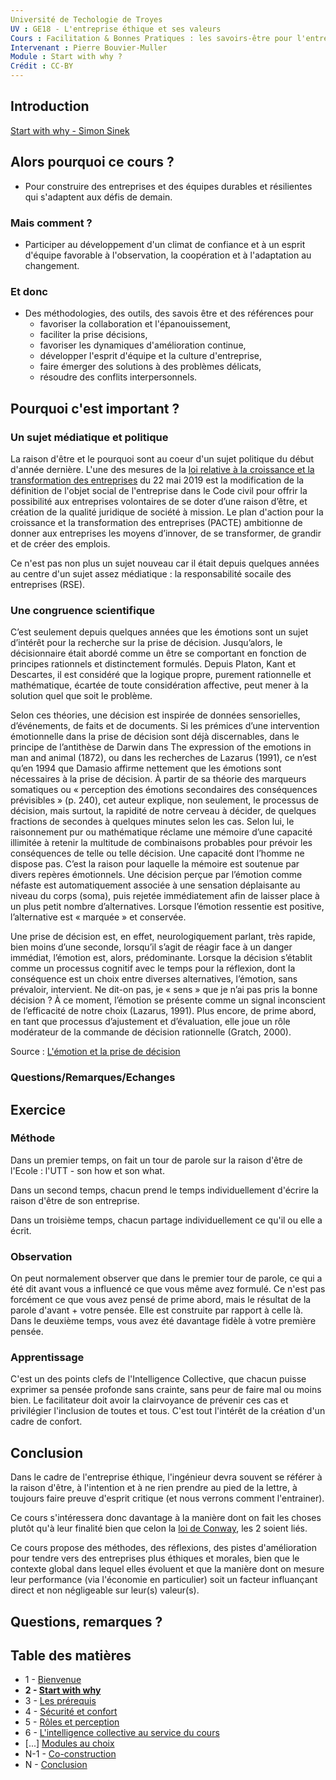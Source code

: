 ```yaml
---
Université de Techologie de Troyes
UV : GE18 - L'entreprise éthique et ses valeurs
Cours : Facilitation & Bonnes Pratiques : les savoirs-être pour l'entreprise de demain
Intervenant : Pierre Bouvier-Muller
Module : Start with why ?
Crédit : CC-BY
---
```


## Introduction
[Start with why - Simon Sinek](https://www.youtube.com/watch?v=IPYeCltXpxw)

## Alors pourquoi ce cours ?
- Pour construire des entreprises et des équipes durables et résilientes qui s'adaptent aux défis de demain.
### Mais comment ?
- Participer au développement d'un climat de confiance et à un esprit d'équipe favorable à l'observation, la coopération et à l'adaptation au changement.
### Et donc
- Des méthodologies, des outils, des savois être et des références pour
  - favoriser la collaboration et l'épanouissement,
  - faciliter la prise décisions,
  - favoriser les dynamiques d'amélioration continue,
  - développer l'esprit d'équipe et la culture d'entreprise,
  - faire émerger des solutions à des problèmes délicats,
  - résoudre des conflits interpersonnels.

## Pourquoi c'est important ?

### Un sujet médiatique et politique
La raison d'être et le pourquoi sont au coeur d'un sujet politique du début d'année dernière. L'une des mesures de la [loi relative à la croissance et la transformation des entreprises](https://fr.wikipedia.org/wiki/Loi_relative_%C3%A0_la_croissance_et_la_transformation_des_entreprises) du 22 mai 2019 est la modification de la définition de l'objet social de l'entreprise dans le Code civil pour offrir la possibilité aux entreprises volontaires de se doter d’une raison d’être, et création de la qualité juridique de société à mission.
Le plan d'action pour la croissance et la transformation des entreprises (PACTE) ambitionne de donner aux entreprises les moyens d’innover, de se transformer, de grandir et de créer des emplois.

Ce n'est pas non plus un sujet nouveau car il était depuis quelques années au centre d'un sujet assez médiatique : la responsabilité socaile des entreprises (RSE).

### Une congruence scientifique

C’est seulement depuis quelques années que les émotions sont un sujet d’intérêt
pour la recherche sur la prise de décision. Jusqu’alors, le décisionnaire était
abordé comme un être se comportant en fonction de principes rationnels et
distinctement formulés. Depuis Platon, Kant et Descartes, il est considéré que
la logique propre, purement rationnelle et mathématique, écartée de toute considération
affective, peut mener à la solution quel que soit le problème.

Selon ces théories, une décision est inspirée de données sensorielles,
d’événements, de faits et de documents. Si les prémices d’une intervention
émotionnelle dans la prise de décision sont déjà discernables, dans le principe
de l’antithèse de Darwin dans The expression of the emotions in man and animal
(1872), ou dans les recherches de Lazarus (1991), ce n’est qu’en 1994 que
Damasio affirme nettement que les émotions sont nécessaires à la prise de décision.
À partir de sa théorie des marqueurs somatiques ou « perception des émotions
secondaires des conséquences prévisibles » (p. 240), cet auteur explique,
non seulement, le processus de décision, mais surtout, la rapidité de notre
cerveau à décider, de quelques fractions de secondes à quelques minutes selon
les cas. Selon lui, le raisonnement pur ou mathématique réclame une mémoire
d’une capacité illimitée à retenir la multitude de combinaisons probables
pour prévoir les conséquences de telle ou telle décision. Une capacité dont
l’homme ne dispose pas. C’est la raison pour laquelle la mémoire est soutenue
par divers repères émotionnels. Une décision perçue par l’émotion comme néfaste
est automatiquement associée à une sensation déplaisante au niveau du corps
(soma), puis rejetée immédiatement afin de laisser place à un plus petit nombre
d’alternatives. Lorsque l’émotion ressentie est positive, l’alternative est
« marquée » et conservée.

Une prise de décision est, en effet, neurologiquement parlant, très rapide,
bien moins d’une seconde, lorsqu’il s’agit de réagir face à un danger immédiat,
l’émotion est, alors, prédominante. Lorsque la décision s’établit comme un
processus cognitif avec le temps pour la réflexion, dont la conséquence est un
choix entre diverses alternatives, l’émotion, sans prévaloir, intervient.
Ne dit-on pas, je « sens » que je n’ai pas pris la bonne décision ?
À ce moment, l’émotion se présente comme un signal inconscient de l’efficacité
de notre choix (Lazarus, 1991). Plus encore, de prime abord, en tant que
processus d’ajustement et d’évaluation, elle joue un rôle modérateur de la
commande de décision rationnelle (Gratch, 2000).

Source : [L'émotion et la prise de décision](https://www.cairn.info/revue-francaise-de-gestion-2008-2-page-33.htm)

### Questions/Remarques/Echanges

## Exercice

### Méthode
Dans un premier temps, on fait un tour de parole sur la raison d'être de l'Ecole : l'UTT - son how et son what.

Dans un second temps, chacun prend le temps individuellement d'écrire la raison d'être de son entreprise.

Dans un troisième temps, chacun partage individuellement ce qu'il ou elle a écrit.

### Observation
On peut normalement observer que dans le premier tour de parole, ce qui a été dit avant vous a influencé ce que vous même avez formulé. Ce n'est pas forcément ce que vous avez pensé de prime abord, mais le résultat de la parole d'avant + votre pensée. Elle est construite par rapport à celle là.
Dans le deuxième temps, vous avez été davantage fidèle à votre première pensée.

### Apprentissage
C'est un des points clefs de l'Intelligence Collective, que chacun puisse exprimer sa pensée profonde sans crainte, sans peur de faire mal ou moins bien. Le facilitateur doit avoir la clairvoyance de prévenir ces cas et privilégier l'inclusion de toutes et tous.
C'est tout l'intérêt de la création d'un cadre de confort.

## Conclusion
Dans le cadre de l'entreprise éthique, l'ingénieur devra souvent se référer à la raison d'être, à l'intention et à ne rien prendre au pied de la lettre, à toujours faire preuve d'esprit critique (et nous verrons comment l'entrainer).

Ce cours s'intéressera donc davantage à la manière dont on fait les choses plutôt qu'à leur finalité bien que celon la [loi de Conway](https://fr.wikipedia.org/wiki/Loi_de_Conway), les 2 soient liés.

Ce cours propose des méthodes, des réflexions, des pistes d'amélioration pour tendre vers des entreprises plus éthiques et morales, bien que le contexte global dans lequel elles évoluent et que la manière dont on mesure leur performance (via l'économie en particulier) soit un facteur influançant direct et non négligeable sur leur(s) valeur(s).

## Questions, remarques ?

## Table des matières
- 1 - [Bienvenue](https://bouviermullerp.github.io/UTT-GE18/1%20-%20Bienvenue)
- **2 - [Start with why](https://bouviermullerp.github.io/UTT-GE18/2%20-%20start%20with%20why)**
- 3 - [Les prérequis](https://bouviermullerp.github.io/UTT-GE18/3%20-%20les%20pr%C3%A9requis)
- 4 - [Sécurité et confort](https://bouviermullerp.github.io/UTT-GE18/4%20-%20s%C3%A9curit%C3%A9%20et%20confort)
- 5 - [Rôles et perception](https://bouviermullerp.github.io/UTT-GE18/5%20-%20r%C3%B4les%20et%20perception)
- 6 - [L'intelligence collective au service du cours](https://bouviermullerp.github.io/UTT-GE18/6%20-%20L'intelligence%20collective%20au%20service%20du%20contenu%20de%20ce%20cours)
- [...] [Modules au choix](https://github.com/bouviermullerp/Formaction)
- N-1 - [Co-construction](https://bouviermullerp.github.io/UTT-GE18/N-1%20-%20co-construction)
- N - [Conclusion](https://bouviermullerp.github.io/UTT-GE18/N%20-%20Conclusion)

